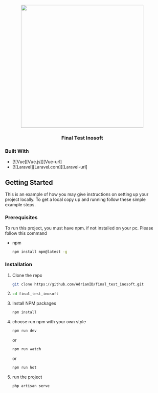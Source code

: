 <div align="center">
  <p align="center"><a href="https://laravel.com" target="_blank"><img src="https://raw.githubusercontent.com/laravel/art/master/logo-lockup/5%20SVG/2%20CMYK/1%20Full%20Color/laravel-logolockup-cmyk-red.svg" width="400"></a></p>
  <h3 align="center">Final Test Inosoft</h3>
</div>


### Built With

* [![Vue][Vue.js]][Vue-url]
* [![Laravel][Laravel.com]][Laravel-url]

## Getting Started

This is an example of how you may give instructions on setting up your project locally.
To get a local copy up and running follow these simple example steps.

### Prerequisites

To run this project, you must have npm. if not installed on your pc. Please follow this command
* npm
  ```sh
  npm install npm@latest -g
  ```

### Installation


1. Clone the repo
   ```sh
   git clone https://github.com/AdrianID/final_test_inosoft.git
   ```
2. ```sh
   cd final_test_inosoft
   ```
3. Install NPM packages
   ```sh
   npm install
   ```
4. choose run npm with your own style
   ```sh
   npm run dev
   ```
   or
   ```sh
   npm run watch
   ```
   or
   ```sh
   npm run hot
   ```
5. run the project
   ```sh
   php artisan serve
   ```
